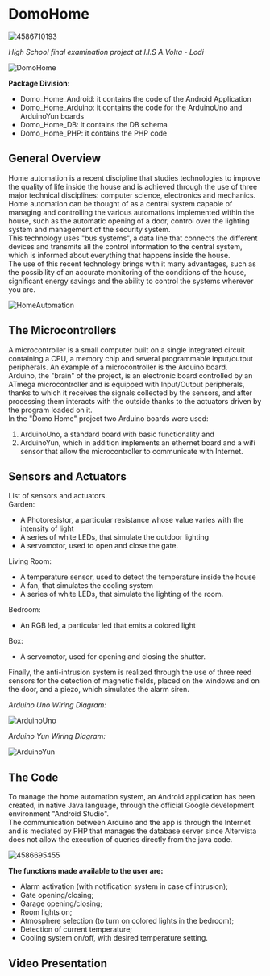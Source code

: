 # DomoHome 
![4586710193](https://user-images.githubusercontent.com/48442855/139596263-c2ff57d9-0af2-4a88-81d9-fef767e7cd86.png)

*High School final examination project at I.I.S A.Volta - Lodi*

![DomoHome](https://user-images.githubusercontent.com/48442855/139595711-375a10b8-3cad-4816-8ceb-cab4f910f6f6.png)

**Package Division:**
- Domo_Home_Android: it contains the code of the Android Application
- Domo_Home_Arduino: it contains the code for the ArduinoUno and ArduinoYun boards
- Domo_Home_DB: it contains the DB schema
- Domo_Home_PHP: it contains the PHP code

## General Overview

Home automation is a recent discipline that studies technologies to improve the quality of life inside the house and is achieved through the use of three major technical disciplines: computer science, electronics and mechanics.  
Home automation can be thought of as a central system capable of managing and controlling the various automations implemented within the house, such as the automatic opening of a door, control over the lighting system and management of the security system.  
This technology uses "bus systems", a data line that connects the different devices and transmits all the control information to the central system, which is informed about everything that happens inside the house.  
The use of this recent technology brings with it many advantages, such as the possibility of an accurate monitoring of the conditions of the house, significant energy savings and the ability to control the systems wherever you are.

![HomeAutomation](https://user-images.githubusercontent.com/48442855/139595717-cd9e740f-401f-43ad-ba08-d786408aaf38.jpg)

## The Microcontrollers

A microcontroller is a small computer built on a single integrated circuit containing a CPU, a memory chip and several programmable input/output peripherals.
An example of a microcontroller is the Arduino board.  
Arduino, the "brain" of the project, is an electronic board controlled by an ATmega microcontroller and is equipped with Input/Output peripherals, thanks to which it receives the signals collected by the sensors, and after processing them interacts with the outside thanks to the actuators driven by the program loaded on it.  
In the "Domo Home" project two Arduino boards were used: 
1. ArduinoUno, a standard board with basic functionality and
2. ArduinoYun, which in addition implements an ethernet board and a wifi sensor that allow the microcontroller to communicate with Internet.

## Sensors and Actuators

List of sensors and actuators.  
Garden:
- A Photoresistor, a particular resistance whose value varies with the intensity of light
- A series of white LEDs, that simulate the outdoor lighting
- A servomotor, used to open and close the gate.

Living Room: 
- A temperature sensor, used to detect the temperature inside the house
- A fan, that simulates the cooling system
- A series of white LEDs, that simulate the lighting of the room.

Bedroom:
- An RGB led, a particular led that emits a colored light

Box:
- A servomotor, used for opening and closing the shutter.

Finally, the anti-intrusion system is realized through the use of three reed sensors for the detection of magnetic fields, placed on the windows and on the door, and a piezo, which simulates the alarm siren.

*Arduino Uno Wiring Diagram:*

![ArduinoUno](https://user-images.githubusercontent.com/48442855/139596258-d81bb0d0-add0-4d36-b8d8-e6ab5e71d821.jpg)

*Arduino Yun Wiring Diagram:*

![ArduinoYun](https://user-images.githubusercontent.com/48442855/139596261-cb38114d-8ee7-4f45-9e70-35d7be90bb29.jpg)

## The Code

To manage the home automation system, an Android application has been created, in native Java language, through the official Google development environment "Android Studio".  
The communication between Arduino and the app is through the Internet and is mediated by PHP that manages the database server since Altervista does not allow the execution of queries directly from the java code.

![4586695455](https://user-images.githubusercontent.com/48442855/139596634-fe2effc9-dd33-4219-8a7a-2385c6664f8c.jpg)

**The functions made available to the user are:**
- Alarm activation (with notification system in case of intrusion);
- Gate opening/closing;
- Garage opening/closing;
- Room lights on;
- Atmosphere selection (to turn on colored lights in the bedroom);
- Detection of current temperature;
- Cooling system on/off, with desired temperature setting.

## Video Presentation
 








